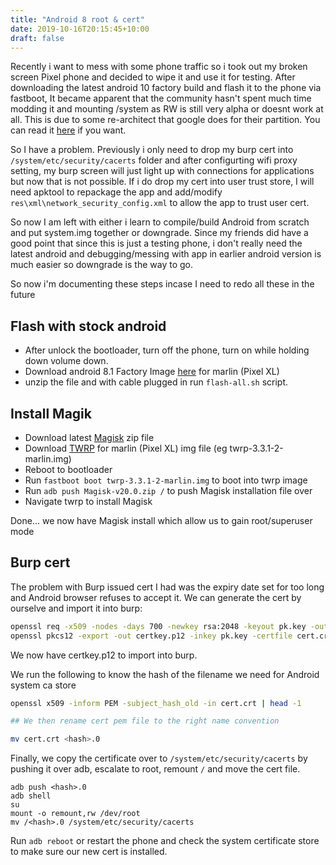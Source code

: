 ```yaml
---
title: "Android 8 root & cert"
date: 2019-10-16T20:15:45+10:00
draft: false
---
```


Recently i want to mess with some phone traffic so i took out my broken screen Pixel phone and decided to wipe it and use it for testing. After downloading the latest android 10 factory build and flash it to the phone via fastboot, It became apparent that the community hasn't spent much time modding it and mounting /system as RW is still very alpha or doesnt work at all. This is due to some re-architect that google does for their partition. You can read it [here](https://source.android.com/devices/bootloader/system-as-root) if you want.

So I have a problem. Previously i only need to drop my burp cert into `/system/etc/security/cacerts` folder and after configurting wifi proxy setting, my burp screen will just light up with connections for applications but now that is not possible. If i do drop my cert into user trust store, I will need apktool to repackage the app and add/modify `res\xml\network_security_config.xml` to allow the app to trust user cert. 

So now I am left with either i learn to compile/build Android from scratch and put system.img together or downgrade. Since my friends did have a good point that since this is just a testing phone, i don't really need the latest android and debugging/messing with app in earlier android version is much easier so downgrade is the way to go. 

So now i'm documenting these steps incase I need to redo all these in the future

## Flash with stock android

 - After unlock the bootloader, turn off the phone, turn on while holding down volume down.
 - Download android 8.1 Factory Image [here](https://developers.google.com/android/images) for marlin (Pixel XL)
 - unzip the file and with cable plugged in run `flash-all.sh` script.

## Install Magik
 
 - Download latest [Magisk](https://github.com/topjohnwu/Magisk/releases) zip file
 - Download [TWRP](https://twrp.me/google/googlepixelxl.html) for marlin (Pixel XL) img file (eg twrp-3.3.1-2-marlin.img)
 - Reboot to bootloader 
 - Run `fastboot boot twrp-3.3.1-2-marlin.img` to boot into twrp image
 - Run `adb push Magisk-v20.0.zip /` to push Magisk installation file over
 - Navigate twrp to install Magisk
 
Done... we now have Magisk install which allow us to gain root/superuser mode 

## Burp cert

The problem with Burp issued cert I had was the expiry date set for too long and Android browser refuses to accept it. We can generate the cert by ourselve and import it into burp:

```bash
openssl req -x509 -nodes -days 700 -newkey rsa:2048 -keyout pk.key -out cert.crt
openssl pkcs12 -export -out certkey.p12 -inkey pk.key -certfile cert.crt -in cert.crt
```

We now have certkey.p12 to import into burp.

We run the following to know the hash of the filename we need for Android system ca store

``` bash
openssl x509 -inform PEM -subject_hash_old -in cert.crt | head -1

## We then rename cert pem file to the right name convention

mv cert.crt <hash>.0
```

Finally, we copy the certificate over to `/system/etc/security/cacerts` by pushing it over adb, escalate to root, remount `/` and move the cert file.

```
adb push <hash>.0
adb shell
su 
mount -o remount,rw /dev/root
mv /<hash>.0 /system/etc/security/cacerts
```

Run `adb reboot` or restart the phone and check the system certificate store to make sure our new cert is installed. 